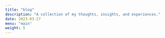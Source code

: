 ```yaml
---
title: "blog"
description: "A collection of my thoughts, insights, and experiences."
date: 2023-03-27
menu: "main"
weight: 5
---
```

